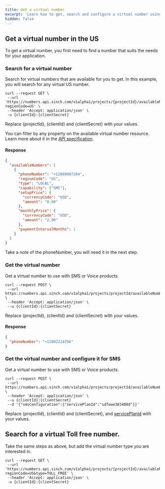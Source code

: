 ```yaml
---
title: Get a virtual number
excerpt: 'Learn how to get, search and configure a virtual number using the Sinch Numbers API.'
hidden: false
---
```



## Get a virtual number in the US

To get a virtual number, you first need to find a number that suits the needs for your application.

### Search for a virtual number

Search for virtual numbers that are available for you to get. In this example, you will search for any virtual US number.

```shell
curl --request GET \
 --url 'https://numbers.api.sinch.com/v1alpha1/projects/{projectId}/availableNumbers?regionCode=US' \
 --header 'Accept: application/json' \
 -u {clientId}:{clientSecret}
```
Replace {projectId}, {clientId} and {clientSecret} with your values. 

You can filter by any property on the available virtual number resource. Learn more about it in the [API specification](https://developers.sinch.com/reference#numberservice_listavailablenumbers).  


#### Response

```json
{
  "availableNumbers": [
    {
      "phoneNumber": "+12089087284",
      "regionCode": "US",
      "type": "LOCAL",
      "capability": ["SMS"],
      "setupPrice": {
        "currencyCode": "USD",
        "amount": "0.00"
      },
      "monthlyPrice": {
        "currencyCode": "USD",
        "amount": "2.00"
      },
      "paymentIntervalMonths": 1
    }
  ]
}
```
Take a note of the phoneNumber, you will need it in the next step. 

### Get the virtual number

Get a virtual number to use with SMS or Voice products.

```shell
curl --request POST \
 --url https://numbers.api.sinch.com/v1alpha1/projects/projectId/availableNumbers/+12089087284:rent \
 --header 'Accept: application/json' \
 --u {clientId}:{clientSecret} 
```
Replace {projectId}, {clientId} and {clientSecret} with your values. 

#### Response

```json
{
  "phoneNumber": "+12092224786"
}
```

### Get the virtual number and configure it for SMS

Get a virtual number to use with SMS or Voice products.

```shell
curl --request POST \
 --url https://numbers.api.sinch.com/v1alpha1/projects/projectId/availableNumbers/+12089087284:rent \
 --header 'Accept: application/json' \
 --u {clientId}:{clientSecret} 
 --d '{"smsConfiguration":{"servicePlanId":"sdfewe383408d"}}'
```
Replace {projectId}, {clientId} and {clientSecret}, and [servicePlanId](https://dashboard.sinch.com/sms/api) with your values.  

## Search for a virtual Toll free number.

Take the same steps as above, but add the virtual number type you are interested in.
```shell
curl --request GET \
 --url 'https://numbers.api.sinch.com/v1alpha1/projects/{projectId}/availableNumbers?regionCode=US&type=TOLL_FREE' \
 --header 'Accept: application/json' \
 -u {clientId}:{clientSecret}
```
